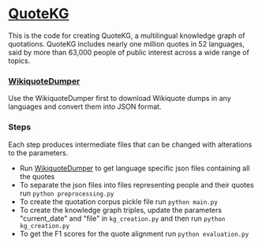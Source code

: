 # [QuoteKG](http://quotekg.l3s.uni-hannover.de)

This is the code for creating QuoteKG, a multilingual knowledge graph of quotations. QuoteKG includes nearly one million quotes in 52 languages, said by more than 63,000 people of public interest across a wide range of topics.

### [WikiquoteDumper](https://github.com/sgottsch/WikiquoteDumper)
Use the WikiquoteDumper first to download Wikiquote dumps in any languages and convert them into JSON format.

### Steps
Each step produces intermediate files that can be changed with alterations to the parameters.
<!-- #### Getting the initial data  --> 
<!-- #### Preprocessing  --> 
<!-- #### Evaluation  --> 
<!-- #### Alignment  --> 
<!-- #### Knowledge Graph creation  -->
* Run [WikiquoteDumper](https://github.com/sgottsch/WikiquoteDumper) to get language specific json files containing all the quotes
* To separate the json files into files representing people and their quotes run ```python preprocessing.py``` 
* To create the quotation corpus pickle file run ```python main.py```
* To create the knowledge graph triples, update the parameters "current_date" and "file" in ```kg_creation.py``` and then run ```python kg_creation.py``` 
* To get the F1 scores for the quote alignment run ```python evaluation.py```
